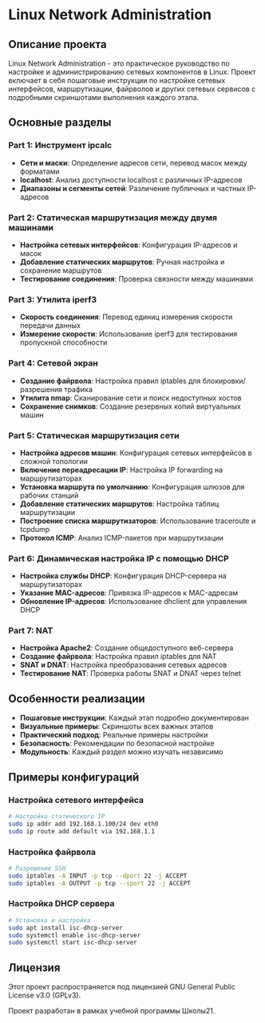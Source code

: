 # Linux Network Administration

## Описание проекта

Linux Network Administration - это практическое руководство по настройке и администрированию сетевых компонентов в Linux. Проект включает в себя пошаговые инструкции по настройке сетевых интерфейсов, маршрутизации, файрволов и других сетевых сервисов с подробными скриншотами выполнения каждого этапа.

## Основные разделы

### Part 1: Инструмент ipcalc
- **Сети и маски**: Определение адресов сети, перевод масок между форматами
- **localhost**: Анализ доступности localhost с различных IP-адресов
- **Диапазоны и сегменты сетей**: Различение публичных и частных IP-адресов

### Part 2: Статическая маршрутизация между двумя машинами
- **Настройка сетевых интерфейсов**: Конфигурация IP-адресов и масок
- **Добавление статических маршрутов**: Ручная настройка и сохранение маршрутов
- **Тестирование соединения**: Проверка связности между машинами

### Part 3: Утилита iperf3
- **Скорость соединения**: Перевод единиц измерения скорости передачи данных
- **Измерение скорости**: Использование iperf3 для тестирования пропускной способности

### Part 4: Сетевой экран
- **Создание файрвола**: Настройка правил iptables для блокировки/разрешения трафика
- **Утилита nmap**: Сканирование сети и поиск недоступных хостов
- **Сохранение снимков**: Создание резервных копий виртуальных машин

### Part 5: Статическая маршрутизация сети
- **Настройка адресов машин**: Конфигурация сетевых интерфейсов в сложной топологии
- **Включение переадресации IP**: Настройка IP forwarding на маршрутизаторах
- **Установка маршрута по умолчанию**: Конфигурация шлюзов для рабочих станций
- **Добавление статических маршрутов**: Настройка таблиц маршрутизации
- **Построение списка маршрутизаторов**: Использование traceroute и tcpdump
- **Протокол ICMP**: Анализ ICMP-пакетов при маршрутизации

### Part 6: Динамическая настройка IP с помощью DHCP
- **Настройка службы DHCP**: Конфигурация DHCP-сервера на маршрутизаторах
- **Указание MAC-адресов**: Привязка IP-адресов к MAC-адресам
- **Обновление IP-адресов**: Использование dhclient для управления DHCP

### Part 7: NAT
- **Настройка Apache2**: Создание общедоступного веб-сервера
- **Создание файрвола**: Настройка правил iptables для NAT
- **SNAT и DNAT**: Настройка преобразования сетевых адресов
- **Тестирование NAT**: Проверка работы SNAT и DNAT через telnet

## Особенности реализации

- **Пошаговые инструкции**: Каждый этап подробно документирован
- **Визуальные примеры**: Скриншоты всех важных этапов
- **Практический подход**: Реальные примеры настройки
- **Безопасность**: Рекомендации по безопасной настройке
- **Модульность**: Каждый раздел можно изучать независимо

## Примеры конфигураций

### Настройка сетевого интерфейса
```bash
# Настройка статического IP
sudo ip addr add 192.168.1.100/24 dev eth0
sudo ip route add default via 192.168.1.1
```

### Настройка файрвола
```bash
# Разрешение SSH
sudo iptables -A INPUT -p tcp --dport 22 -j ACCEPT
sudo iptables -A OUTPUT -p tcp --sport 22 -j ACCEPT
```

### Настройка DHCP сервера
```bash
# Установка и настройка
sudo apt install isc-dhcp-server
sudo systemctl enable isc-dhcp-server
sudo systemctl start isc-dhcp-server
```

## Лицензия

Этот проект распространяется под лицензией GNU General Public License v3.0 (GPLv3).

Проект разработан в рамках учебной программы Школы21.
